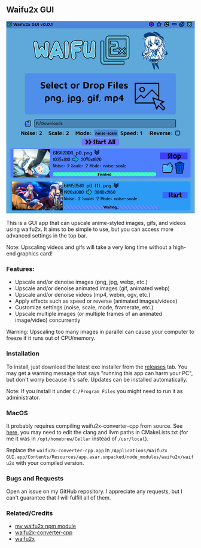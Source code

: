 ## Waifu2x GUI

<img src="assets/example.png">

This is a GUI app that can upscale anime-styled images, gifs, and videos using waifu2x. It aims to be simple to use, but
you can access more advanced settings in the top bar.

Note: Upscaling videos and gifs will take a very long time without a high-end graphics card!

### Features:
- Upscale and/or denoise images (png, jpg, webp, etc.)
- Upscale and/or denoise animated images (gif, animated webp)
- Upscale and/or denoise videos (mp4, webm, ogv, etc.)
- Apply effects such as speed or reverse (animated images/videos)
- Customize settings (noise, scale, mode, framerate, etc.)
- Upscale multiple images (or multiple frames of an animated image/video) concurrently

Warning: Upscaling too many images in parallel can cause your computer to freeze if it runs out of CPU/memory.

### Installation

To install, just download the latest exe installer from the [releases](https://github.com/Tenpi/Waifu2x-GUI/releases) tab. You may get a warning message that says "running this app can harm your PC", but don't worry because it's safe. Updates can be installed automatically.

Note: If you install it under `C:/Program Files` you might need to run it as administrator.

### MacOS
It probably requires compiling waifu2x-converter-cpp from source. See [here](https://github.com/DeadSix27/waifu2x-converter-cpp/blob/master/BUILDING.md#macos--osx), you may need to edit the clang and llvm paths in CMakeLists.txt (for me it was in `/opt/homebrew/Cellar` instead of `/usr/local`).

Replace the `waifu2x-converter-cpp.app` in `/Applications/Waifu2x GUI.app/Contents/Resources/app.asar.unpacked/node_modules/waifu2x/waifu2x` with your compiled version. 

### Bugs and Requests

Open an issue on my GitHub repository. I appreciate any requests, but I can't guarantee that I will fulfill all of them.

### Related/Credits

- [my waifu2x npm module](https://github.com/Tenpi/waifu2x)
- [waifu2x-converter-cpp](https://github.com/DeadSix27/waifu2x-converter-cpp)
- [waifu2x](https://github.com/nagadomi/waifu2x)

